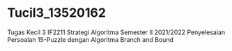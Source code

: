 # Tucil3_13520162
Tugas Kecil 3 IF2211 Strategi Algoritma Semester II 2021/2022 Penyelesaian Persoalan 15-Puzzle dengan Algoritma Branch and Bound
